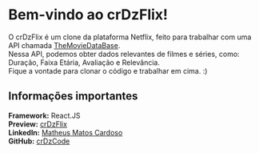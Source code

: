 # Bem-vindo ao crDzFlix!

O crDzFlix é um clone da plataforma Netflix, feito para trabalhar com uma API chamada [TheMovieDataBase](https://www.themoviedb.org/?language=pt-BR).\
Nessa API, podemos obter dados relevantes de filmes e séries, como: Duração, Faixa Etária, Avaliação e Relevância.\
Fique a vontade para clonar o código e trabalhar em cima. :)

## Informações importantes

**Framework:** React.JS\
**Preview:** [crDzFlix](https://crdzflix.vercel.app)\
**LinkedIn:** [Matheus Matos Cardoso](https://www.linkedin.com/in/mm-cardoso-/)\
**GitHub:** [crDzCode](https://github.com/Crdzcode/)
